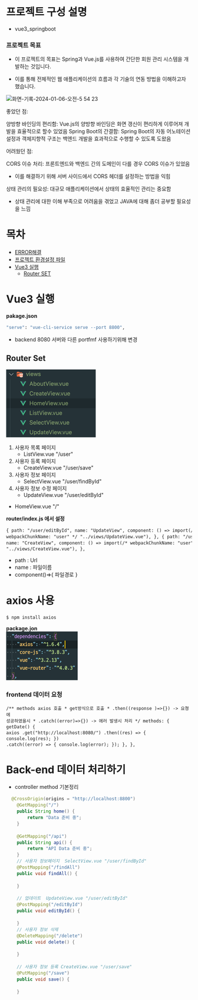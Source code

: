 # 프로젝트 구성 설명

- vue3_springboot

### 프로젝트 목표

- 이 프로젝트의 목표는 Spring과 Vue.js를 사용하여 간단한 회원 관리 시스템을 개발하는 것입니다.

- 이를 통해 전체적인 웹 애플리케이션의 흐름과 각 기술의 연동 방법을 이해하고자 했습니다.

![화면-기록-2024-01-06-오전-5 54 23](https://github.com/sin-hyunjin/spring-learning/assets/116487398/bde98acb-d7fc-49ec-9b62-7b5e9d68e073)

좋았던 점:

양방향 바인딩의 편리함: Vue.js의 양방향 바인딩은 화면 갱신이 편리하게 이루어져 개발을 효율적으로 할수 있었음
Spring Boot의 간결함: Spring Boot의 자동 어노테이션 설정과 객체지향적 구조는 백엔드 개발을 효과적으로 수행할 수 있도록 도왔음

어려웠던 점:

CORS 이슈 처리: 프론트엔드와 백엔드 간의 도메인이 다를 경우 CORS 이슈가 있었음

- 이를 해결하기 위해 서버 사이드에서 CORS 헤더를 설정하는 방법을 익힘

상태 관리의 필요성: 대규모 애플리케이션에서 상태의 효율적인 관리는 중요함

- 상태 관리에 대한 이해 부족으로 어려움을 겪었고 JAVA에 대해 좀더 공부할 필요성을 느낌

# 목차

- [ERROR해결](ERROR.md)
- [프로젝트 환경설정 파일](INSTALL.md)
- [Vue3 실행](#vue3-실행)
  - [Router SET](#router-set)

# Vue3 실행

**pakage.json**

```bash
"serve": "vue-cli-service serve --port 8800",
```

- backend 8080 서버와 다른 portfmf 사용하기위해 변경

## Router Set

![img_1.png](IMG%2Fimg_1.png)

1. 사용자 목록 페이지
   - ListView.vue "/user"
2. 사용자 등록 페이지
   - CreateView.vue "/user/save"
3. 사용자 정보 페이지
   - SelectView.vue "/user/findById"
4. 사용자 정보 수정 페이지
   - UpdateView.vue "/user/editById"

- HomeView.vue "/"

**router/index.js 에서 설정**

```html
{ path: "/user/editById", name: "UpdateView", component: () => import(/*
webpackChunkName: "user" */ "../views/UpdateView.vue"), }, { path: "/user/save",
name: "CreateView", component: () => import(/* webpackChunkName: "user" */
"../views/CreateView.vue"), },
```

- path : Url
- name : 파일이름
- component()=>{ 파일경로 }

# axios 사용

    $ npm install axios

**package.jon** <br>
![img.png](img.png)

### frontend 데이터 요청

```vue
/** methods axios 호출 * get방식으로 호출 * .then((response )=>{}) -> 요쳥에
성공하였을시 * .catch((error)=>{}) -> 에러 발생시 처리 */ methods: { getDate() {
axios .get("http://localhost:8080/") .then((res) => { console.log(res); })
.catch((error) => { console.log(error); }); }, },
```

# Back-end 데이터 처리하기

- controller method 기본정리

```java
  @CrossOrigin(origins = "http://localhost:8800")
    @GetMapping("/")
    public String home() {
        return "Data 준비 중";
    }

    @GetMapping("/api")
    public String api() {
        return "API Data 준비 중";
    }
    // 사용자 정보페이지  SelectView.vue "/user/findById"
    @PostMapping("/findAll")
    public void findAll() {

    }

    // 업데이트  UpdateView.vue "/user/editById"
    @PostMapping("/editById")
    public void editById() {

    }
    // 사용자 정보 삭제
    @DeleteMapping("/delete")
    public void delete() {

    }

    // 사용자 정보 등록 CreateView.vue "/user/save"
    @PutMapping("/save")
    public void save() {

    }
```
